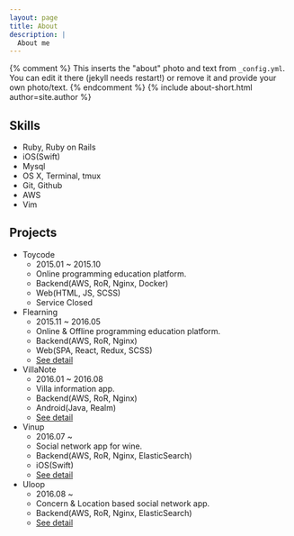 ```yaml
---
layout: page
title: About
description: |
  About me
---
```


{% comment %}
  This inserts the "about" photo and text from `_config.yml`.
  You can edit it there (jekyll needs restart!) or remove it and provide your own photo/text.
{% endcomment %}
{% include about-short.html author=site.author %}

## Skills

* Ruby, Ruby on Rails
* iOS(Swift)
* Mysql
* OS X, Terminal, tmux
* Git, Github
* AWS
* Vim

## Projects

* Toycode
  - 2015.01 ~ 2015.10
  - Online programming education platform.
  - Backend(AWS, RoR, Nginx, Docker)
  - Web(HTML, JS, SCSS)
  - Service Closed
* Flearning
  - 2015.11 ~ 2016.05
  - Online & Offline programming education platform.
  - Backend(AWS, RoR, Nginx)
  - Web(SPA, React, Redux, SCSS)
  - [See detail](http://www.flearning.net)
* VillaNote
  - 2016.01 ~ 2016.08
  - Villa information app.
  - Backend(AWS, RoR, Nginx)
  - Android(Java, Realm)
  - [See detail](https://play.google.com/store/apps/details?id=com.plurry.villanote)
* Vinup
  - 2016.07 ~
  - Social network app for wine.
  - Backend(AWS, RoR, Nginx, ElasticSearch)
  - iOS(Swift)
  - [See detail](http://www.vinup.co.kr)
* Uloop
  - 2016.08 ~
  - Concern & Location based social network app.
  - Backend(AWS, RoR, Nginx, ElasticSearch)
  - [See detail](https://play.google.com/store/apps/details?id=com.uloop.uloop)

